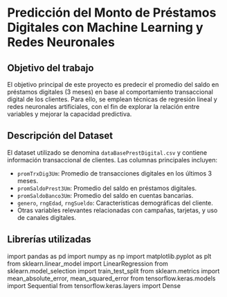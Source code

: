 # Predicción del Monto de Préstamos Digitales con Machine Learning y Redes Neuronales

## Objetivo del trabajo
El objetivo principal de este proyecto es predecir el promedio del saldo en préstamos digitales (3 meses) en base al comportamiento transaccional digital de los clientes. Para ello, se emplean técnicas de regresión lineal y redes neuronales artificiales, con el fin de explorar la relación entre variables y mejorar la capacidad predictiva.

## Descripción del Dataset
El dataset utilizado se denomina `dataBasePrestDigital.csv` y contiene información transaccional de clientes. Las columnas principales incluyen:

- `promTrxDig3Um`: Promedio de transacciones digitales en los últimos 3 meses.
- `promSaldoPrest3Um`: Promedio del saldo en préstamos digitales.
- `promSaldoBanco3Um`: Promedio del saldo en cuentas bancarias.
- `genero`, `rngEdad`, `rngSueldo`: Características demográficas del cliente.
- Otras variables relevantes relacionadas con campañas, tarjetas, y uso de canales digitales.

## Librerías utilizadas

import pandas as pd
import numpy as np
import matplotlib.pyplot as plt
from sklearn.linear_model import LinearRegression
from sklearn.model_selection import train_test_split
from sklearn.metrics import mean_absolute_error, mean_squared_error
from tensorflow.keras.models import Sequential
from tensorflow.keras.layers import Dense
